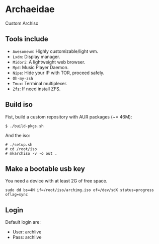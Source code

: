# Archaeidae
Custom Archiso

## Tools include
+ `Awesomewm`: Highly customizable/light wm.
+ `Lxdm`: Display manager.
+ `Midori`: A lightweight web browser.
+ `Mpd`: Music Player Daemon.
+ `Nipe`: Hide your IP with TOR, proceed safely.
+ `Oh-my-zsh`
+ `Tmux`: Terminal multiplexer.
+ `Zfs`: If need install ZFS.

## Build iso
Fist, build a custom repository with AUR packages (~= 46M):

    $ ./build-pkgs.sh

And the iso:

    # ./setup.sh
    # cd /root/iso
    # mkarchiso -v -o out .

## Make a bootable usb key
You need a device with at least 2G of free space.

    sudo dd bs=4M if=/root/iso/archimg.iso of=/dev/sdX status=progress oflag=sync

## Login
Default login are:
+ User: archlive
+ Pass: archlive
